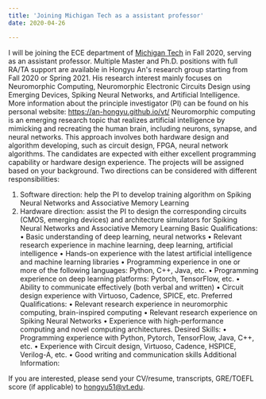 ```yaml
---
title: 'Joining Michigan Tech as a assistant professor'
date: 2020-04-26

---
```


I will be joining the ECE department of [Michigan Tech](https://www.mtu.edu/ece/) in Fall 2020, serving as an assistant professor. Multiple Master and Ph.D. positions with full RA/TA support are available in Hongyu An's research group starting from Fall 2020 or Spring 2021.
His research interest mainly focuses on Neuromorphic Computing, Neuromorphic Electronic Circuits Design using Emerging Devices, Spiking Neural Networks, and Artificial Intelligence. More information about the principle investigator (PI) can be found on his personal website: https://an-hongyu.github.io/vt/
Neuromorphic computing is an emerging research topic that realizes artificial intelligence by mimicking and recreating the human brain, including neurons, synapse, and neural networks. This approach involves both hardware design and algorithm developing, such as circuit design, FPGA, neural network algorithms. 
The candidates are expected with either excellent programming capability or hardware design experience. The projects will be assigned based on your background. Two directions can be considered with different responsibilities: 
1.	Software direction: help the PI to develop training algorithm on Spiking Neural Networks and Associative Memory Learning 
2.	Hardware direction: assist the PI to design the corresponding circuits (CMOS, emerging devices) and architecture simulators for Spiking Neural Networks and Associative Memory Learning
Basic Qualifications:
•	Basic understanding of deep learning, neural networks
•	Relevant research experience in machine learning, deep learning, artificial intelligence
•	Hands-on experience with the latest artificial intelligence and machine learning libraries
•	Programming experience in one or more of the following languages: Python, C++, Java, etc. 
•	Programming experience on deep learning platforms: Pytorch, TensorFlow, etc. 
•	Ability to communicate effectively (both verbal and written)
•	Circuit design experience with Virtuoso, Cadence, SPICE, etc. 
Preferred Qualifications:
•	Relevant research experience in neuromorphic computing, brain-inspired computing
•	Relevant research experience on Spiking Neural Networks
•	Experience with high-performance computing and novel computing architectures.
Desired Skills:
•	Programming experience with Python, Pytorch, TensorFlow, Java, C++, etc. 
•	Experience with Circuit design, Virtuoso, Cadence, HSPICE, Verilog-A, etc. 
•	Good writing and communication skills 
Additional Information:

If you are interested, please send your CV/resume, transcripts, GRE/TOEFL score (if applicable) to hongyu51@vt.edu. 


